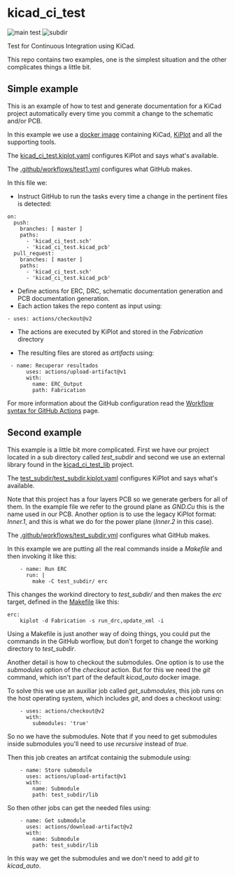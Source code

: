 # kicad_ci_test

![main test](https://github.com/INTI-CMNB/kicad_ci_test/actions/workflows/test1.yml/badge.svg)
![subdir](https://github.com/INTI-CMNB/kicad_ci_test/actions/workflows/test_subdir.yml/badge.svg)

Test for Continuous Integration using KiCad.

This repo contains two examples, one is the simplest situation and the other complicates things a little bit.

## Simple example

This is an example of how to test and generate documentation for a KiCad project automatically every time you commit a change to the schematic and/or PCB.

In this example we use a [docker image](https://github.com/INTI-CMNB/kicad_auto) containing KiCad, [KiPlot](https://github.com/INTI-CMNB/kiplot) and all the supporting tools.

The [kicad_ci_test.kiplot.yaml](https://github.com/INTI-CMNB/kicad_ci_test/blob/master/kicad_ci_test.kiplot.yaml) configures KiPlot and says what's available.

The [.github/workflows/test1.yml](https://github.com/INTI-CMNB/kicad_ci_test/blob/master/.github/workflows/test1.yml) configures what GitHub makes.

In this file we:

* Instruct GitHub to run the tasks every time a change in the pertinent files is detected:

```
on:
  push:
    branches: [ master ]
    paths:
      - 'kicad_ci_test.sch'
      - 'kicad_ci_test.kicad_pcb'
  pull_request:
    branches: [ master ]
    paths:
      - 'kicad_ci_test.sch'
      - 'kicad_ci_test.kicad_pcb'
```

* Define actions for ERC, DRC, schematic documentation generation and PCB documentation generation.
* Each action takes the repo content as input using:

```
- uses: actions/checkout@v2
```

* The actions are executed by KiPlot and stored in the *Fabrication* directory

* The resulting files are stored as *artifacts* using:

```
 - name: Recuperar resultados
      uses: actions/upload-artifact@v1
      with:
        name: ERC_Output
        path: Fabrication
```

For more information about the GitHub configuration read the [Workflow syntax for GitHub Actions](https://help.github.com/en/actions/reference/workflow-syntax-for-github-actions) page.


## Second example

This example is a little bit more complicated. First we have our project located in a sub directory called *test_subdir* and second we use an external library found in the [kicad_ci_test_lib](https://github.com/INTI-CMNB/kicad_ci_test_lib) project.

The [test_subdir/test_subdir.kiplot.yaml](https://github.com/INTI-CMNB/kicad_ci_test/blob/master/test_subdir/test_subdir.kiplot.yaml) configures KiPlot and says what's available.

Note that this project has a four layers PCB so we generate gerbers for all of them. In the example file we refer to the ground plane as *GND.Cu* this is the name used in our PCB. Another option is to use the legacy KiPlot format: *Inner.1*, and this is what we do for the power plane (*Inner.2* in this case).

The [.github/workflows/test_subdir.yml](https://github.com/INTI-CMNB/kicad_ci_test/blob/master/.github/workflows/test_subdir.yml) configures what GitHub makes.

In this example we are putting all the real commands inside a *Makefile* and then invoking it like this:

```
    - name: Run ERC
      run: |
        make -C test_subdir/ erc
```

This changes the workind directory to *test_subdir/* and then makes the *erc* target, defined in the [Makefile](https://github.com/INTI-CMNB/kicad_ci_test/blob/master/test_subdir/Makefile) like this:

```
erc:
	kiplot -d Fabrication -s run_drc,update_xml -i
```

Using a Makefile is just another way of doing things, you could put the commands in the GitHub worflow, but don't forget to change the working directory to *test_subdir*.

Another detail is how to checkout the submodules. One option is to use the *submodules* option of the *checkout* action. But for this we need the *git* command, which isn't part of the default *kicad_auto* docker image.

To solve this we use an auxiliar job called *get_submodules*, this job runs on the host operating system, which includes *git*, and does a checkout using:

```
    - uses: actions/checkout@v2
      with:
        submodules: 'true'
```

So no we have the submodules. Note that if you need to get submodules inside submodules you'll need to use *recursive* instead of *true*.

Then this job creates an artifcat containig the submodule using:

```
    - name: Store submodule
      uses: actions/upload-artifact@v1
      with:
        name: Submodule
        path: test_subdir/lib
```

So then other jobs can get the needed files using:

```
    - name: Get submodule
      uses: actions/download-artifact@v2
      with:
        name: Submodule
        path: test_subdir/lib
```

In this way we get the submodules and we don't need to add *git* to *kicad_auto*.

